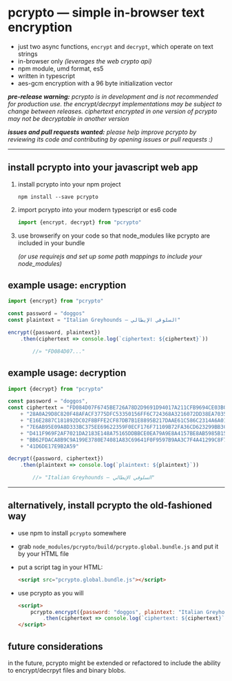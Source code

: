 
pcrypto — simple in-browser text encryption
===========================================

- just two async functions, `encrypt` and `decrypt`, which operate on text strings
- in-browser only *(leverages the web crypto api)*
- npm module, umd format, es5
- written in typescript
- aes-gcm encryption with a 96 byte initialization vector

***pre-release warning:*** *pcrypto is in development and is not recommended for production use. the encrypt/decrpyt implementations may be subject to change between releases. ciphertext encrypted in one version of pcrypto may not be decryptable in another version*

***issues and pull requests wanted:*** *please help improve pcrypto by reviewing its code and contributing by opening issues or pull requests :)*


--------


install pcrypto into your javascript web app
--------------------------------------------

1. install pcrypto into your npm project

	`npm install --save pcrypto`

2. import pcrypto into your modern typescript or es6 code

	```typescript
	import {encrypt, decrypt} from "pcrypto"
	```

3. use browserify on your code so that node_modules like pcrypto are included in your bundle

	*(or use requirejs and set up some path mappings to include your node_modules)*


example usage: `en`cryption
---------------------------

```typescript
import {encrypt} from "pcrypto"

const password = "doggos"
const plaintext = "Italian Greyhounds — السلوقي الإيطالي"

encrypt({password, plaintext})
	.then(ciphertext => console.log(`ciphertext: ${ciphertext}`))

		//» "FD084D07..."
```


example usage: `de`cryption
---------------------------

```typescript
import {decrypt} from "pcrypto"

const password = "doggos",
const ciphertext = "FD084D07F6745BE726A78D2D9691D94017A211CFB9694CE03B0"
	+ "28A0A29D8C820F48AFACF3775DFC53350156FF6C724368A3216072DD38EA703559"
	+ "E16E2887C181892DC02F8BFFE2CF87DB7B1E8895B217DAAE61C586C2314A6A0123"
	+ "7E6AB95E09A8D333BC375EE69622359F0ECF176F71109B72FA36CD623299BB3C99"
	+ "D411F969F2AF7021DA2183E148A75165DDBBCE0EA79A9E8A4157BE8AB5985B15E4"
	+ "BB62FDACA8B9C9A199E3780E74081A83C69641F0F9597B9AA3C7F4A41299C8F7C5"
	+ "41D6DE17E9B2A59"

decrypt({password, ciphertext})
	.then(plaintext => console.log(`plaintext: ${plaintext}`))

		//» "Italian Greyhounds — السلوقي الإيطالي"
```


--------


alternatively, install pcrypto the old-fashioned way
----------------------------------------------------

- use npm to install `pcrypto` somewhere
- grab `node_modules/pcrypto/build/pcrypto.global.bundle.js` and put it by your HTML file

- put a script tag in your HTML:

	```html
	<script src="pcrypto.global.bundle.js"></script>
	```

- use pcrypto as you will

	```html
	<script>
		pcrypto.encrypt({password: "doggos", plaintext: "Italian Greyhounds"})
			.then(ciphertext => console.log(`ciphertext: ${ciphertext}`))
	</script>
	```


future considerations
---------------------

in the future, pcrypto might be extended or refactored to include the ability to encrypt/decrpyt files and binary blobs.
